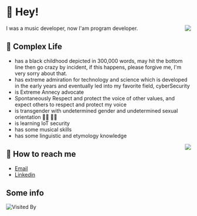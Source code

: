 # 👋 Hey!

<img align="right" src="https://github-readme-stats.vercel.app/api?username=KSroido&show_icons=true&icon_color=0366d6&text_color=24292e&bg_color=ffffff&hide_title=true" />

I was a music developer, now I'am program developer.

## 💬 Complex Life

* has a black childhood depicted in 300,000 words, may hit the bottom line then go crazy by incident, if this happens, please forgive me, I'm very sorry about that.
* has extreme admiration for technology and science which is developed in the early years and eventually led into my favorite field, cyberSecurity
* is Extreme Annecy advocate
* Spontaneously Respect and protect the voice of other values, and expect others to respect and protect my voice
* is transgender with undetermined gender and undetermined sexual orientation 🏳️‍⚧️ 🏳️‍🌈
* is learning IoT security
* has some musical skills
* has some linguistic and etymology knowledge

<img align="right" src="https://github-readme-stats.vercel.app/api/top-langs/?username=KSroido&layout=compact"/>

## 📮 How to reach me

-  [Email](mailto:ksxmyqj@gmail.com)
-  [Linkedin](https://www.linkedin.com/in/jinglong-xie-33b747236/)

## Some info

![Visited By](https://count.getloli.com/get/@KSroido?theme=gelbooru)
